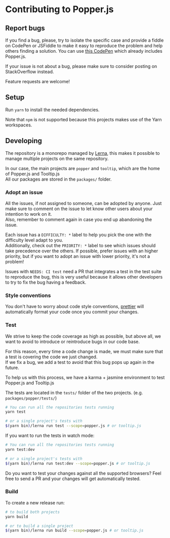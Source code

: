 # Contributing to Popper.js

## Report bugs

If you find a bug, please, try to isolate the specific case and provide a fiddle on CodePen or JSFiddle to make it easy to reproduce the problem and help others finding a solution.
You can use [this CodePen](http://codepen.io/FezVrasta/pen/wGqJEz) which already includes Popper.js.

If your issue is not about a bug, please make sure to consider posting on StackOverflow instead.

Feature requests are welcome!

## Setup

Run `yarn` to install the needed dependencies.

Note that `npm` is not supported because this projects makes use of the Yarn workspaces.

## Developing

The repository is a monorepo managed by [Lerna](https://github.com/lerna/lerna), this makes it
possible to manage multiple projects on the same repository.

In our case, the main projects are `popper` and `tooltip`, which are the home of Popper.js and Tooltip.js  
All our packages are stored in the `packages/` folder.


### Adopt an issue

All the issues, if not assigned to someone, can be adopted by anyone. Just make sure to comment on
the issue to let know other users about your intention to work on it.  
Also, remember to comment again in case you end up abandoning the issue.

Each issue has a `DIFFICULTY: *` label to help you pick the one with the difficulty level adapt to you.  
Additionally, check out the `PRIORITY: *` label to see which issues should take precedence over the others.
If possible, prefer issues with an higher priority, but if you want to adopt an issue with lower priority,
it's not a problem!

Issues with `NEEDS: CI test` need a PR that integrates a test in the test suite to reproduce the bug,
this is very useful because it allows other developers to try to fix the bug having a feedback.


### Style conventions

You don't have to worry about code style conventions, [prettier](https://github.com/prettier/prettier)
will automatically format your code once you commit your changes.

### Test

We strive to keep the code coverage as high as possible, but above all, we want to avoid
to introduce or reintroduce bugs in our code base.

For this reason, every time a code change is made, we must make sure that a test is covering
the code we just changed.  
If we fix a bug, we add a test to avoid that this bug pops up again in the future.

To help us with this process, we have a karma + jasmine environment to test Popper.js and Tooltip.js

The tests are located in the `tests/` folder of the two projects. (e.g. `packages/popper/tests/`)


```bash
# You can run all the repositories tests running
yarn test

# or a single project's tests with 
$(yarn bin)/lerna run test --scope=popper.js # or tooltip.js
```

If you want to run the tests in watch mode:

```bash
# You can run all the repositories tests running
yarn test:dev

# or a single project's tests with 
$(yarn bin)/lerna run test:dev --scope=popper.js # or tooltip.js
```

Do you want to test your changes against all the supported browsers? Feel free to send a PR
and your changes will get automatically tested.


### Build

To create a new release run:

```bash
# to build both projects
yarn build 

# or to build a single project
$(yarn bin)/lerna run build --scope=popper.js # or tooltip.js
```
